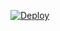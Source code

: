 
[![Deploy](https://www.herokucdn.com/deploy/button.svg)](https://heroku.com/deploy?template=https://github.com/surlogu/mf/)
